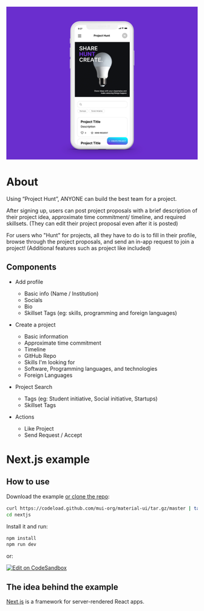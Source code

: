 ![ProjectHunt_Main](/public/ProjectHunt_Main.jpg)

# About

Using “Project Hunt”, ANYONE can build the best team for a project.

After signing up, users can post project proposals with a brief description of their project idea, approximate time commitment/ timeline, and required skillsets.
(They can edit their project proposal even after it is posted)

For users who "Hunt" for projects, all they have to do is to fill in their profile, browse through the project proposals, and send an in-app request to join a project! (Additional features such as project like included)


## Components

* Add profile
  * Basic info (Name / Institution)
  * Socials
  * Bio
  * Skillset Tags (eg: skills, programming and foreign languages)

* Create a project 
  * Basic information
  * Approximate time commitment
  * Timeline
  * GitHub Repo
  * Skills I'm looking for
  * Software, Programming languages, and technologies
  * Foreign Languages
  
* Project Search
  * Tags (eg: Student initiative, Social initiative, Startups)
  * Skillset Tags

* Actions
  * Like Project
  * Send Request / Accept


# Next.js example

## How to use

Download the example [or clone the repo](https://github.com/mui-org/material-ui):

```sh
curl https://codeload.github.com/mui-org/material-ui/tar.gz/master | tar -xz --strip=2  material-ui-master/examples/nextjs
cd nextjs
```

Install it and run:

```sh
npm install
npm run dev
```

or:

[![Edit on CodeSandbox](https://codesandbox.io/static/img/play-codesandbox.svg)](https://codesandbox.io/s/github/mui-org/material-ui/tree/master/examples/nextjs)

## The idea behind the example

[Next.js](https://github.com/zeit/next.js) is a framework for server-rendered React apps.
